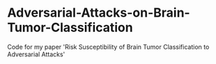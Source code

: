 # Adversarial-Attacks-on-Brain-Tumor-Classification
Code for my paper 'Risk Susceptibility of Brain Tumor Classification to Adversarial Attacks'
